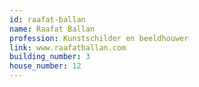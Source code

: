 ```yaml
---
id: raafat-ballan
name: Raafat Ballan
profession: Kunstschilder en beeldhouwer
link: www.raafatballan.com
building_number: 3
house_number: 12
---
```


